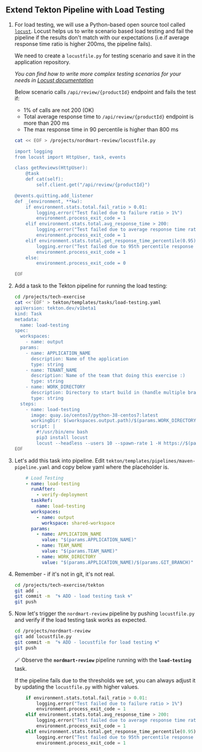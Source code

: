 ## Extend Tekton Pipeline with Load Testing

1. For load testing, we will use a Python-based open source tool called <span style="color:blue;">[`locust`](https://docs.locust.io/en/stable/index.html)</span>. Locust helps us to write scenario based load testing and fail the pipeline if the results don't match with our expectations (i.e.if average response time ratio is higher 200ms, the pipeline fails).

    We need to create a `locustfile.py` for testing scenario and save it in the application repository.

    _You can find how to write more complex testing scenarios for your needs in <span style="color:blue;">[Locust documentation](https://docs.locust.io/en/stable/writing-a-locustfile.html)_</span>

    Below scenario calls `/api/review/{productId}` endpoint and fails the test if:
    - 1% of calls are not 200 (OK)
    - Total average response time to `/api/review/{productId}` endpoint is more than 200 ms
    - The max response time in 90 percentile is higher than 800 ms

    ```bash
    cat << EOF > /projects/nordmart-review/locustfile.py

    import logging
    from locust import HttpUser, task, events

    class getReviews(HttpUser):
        @task
        def cat(self):
            self.client.get("/api/review/{productId}")

    @events.quitting.add_listener
    def _(environment, **kw):
        if environment.stats.total.fail_ratio > 0.01:
            logging.error("Test failed due to failure ratio > 1%")
            environment.process_exit_code = 1
        elif environment.stats.total.avg_response_time > 200:
            logging.error("Test failed due to average response time ratio > 200 ms")
            environment.process_exit_code = 1
        elif environment.stats.total.get_response_time_percentile(0.95) > 800:
            logging.error("Test failed due to 95th percentile response time > 800 ms")
            environment.process_exit_code = 1
        else:
            environment.process_exit_code = 0

    EOF
    ```

2. Add a task to the Tekton pipeline for running the load testing:

    ```bash
    cd /projects/tech-exercise
    cat <<'EOF' > tekton/templates/tasks/load-testing.yaml
    apiVersion: tekton.dev/v1beta1
    kind: Task
    metadata:
      name: load-testing
    spec:
      workspaces:
        - name: output
      params:
        - name: APPLICATION_NAME
          description: Name of the application
          type: string
        - name: TENANT_NAME
          description: Name of the team that doing this exercise :)
          type: string
        - name: WORK_DIRECTORY
          description: Directory to start build in (handle multiple branches)
          type: string
      steps:
        - name: load-testing
          image: quay.io/centos7/python-38-centos7:latest
          workingDir: $(workspaces.output.path)/$(params.WORK_DIRECTORY)
          script: |
            #!/usr/bin/env bash
            pip3 install locust
            locust --headless --users 10 --spawn-rate 1 -H https://$(params.APPLICATION_NAME)-$(params.TEAM_NAME)-test.{{ .Values.cluster_domain }} --run-time 1m --loglevel INFO --only-summary 
    EOF
    ```

3. Let's add this task into pipeline. Edit `tekton/templates/pipelines/maven-pipeline.yaml` and copy below yaml where the placeholder is.

    ```yaml
        # Load Testing
        - name: load-testing
          runAfter:
            - verify-deployment
          taskRef:
            name: load-testing
          workspaces:
            - name: output
              workspace: shared-workspace
          params:
            - name: APPLICATION_NAME
              value: "$(params.APPLICATION_NAME)"
            - name: TEAM_NAME
              value: "$(params.TEAM_NAME)"
            - name: WORK_DIRECTORY
              value: "$(params.APPLICATION_NAME)/$(params.GIT_BRANCH)"
    ```

4. Remember -  if it's not in git, it's not real.

    ```bash
    cd /projects/tech-exercise/tekton
    git add .
    git commit -m  "🌀 ADD - load testing task 🌀"
    git push
    ```

5. Now let's trigger the `nordmart-review` pipeline by pushing `locustfile.py` and verify if the load testing task works as expected.

    ```bash
    cd /projects/nordmart-review
    git add locustfile.py
    git commit -m  "🌀 ADD - locustfile for load testing 🌀"
    git push
    ```

    🪄 Observe the **`nordmart-review`** pipeline running with the **`load-testing`** task.

    If the pipeline fails due to the thresholds we set, you can always adjust it by updating the `locustfile.py` with higher values.

    ```py
        if environment.stats.total.fail_ratio > 0.01:
            logging.error("Test failed due to failure ratio > 1%")
            environment.process_exit_code = 1
        elif environment.stats.total.avg_response_time > 200:
            logging.error("Test failed due to average response time ratio > 200 ms")
            environment.process_exit_code = 1
        elif environment.stats.total.get_response_time_percentile(0.95) > 800:
            logging.error("Test failed due to 95th percentile response time > 800 ms")
            environment.process_exit_code = 1
    ```
